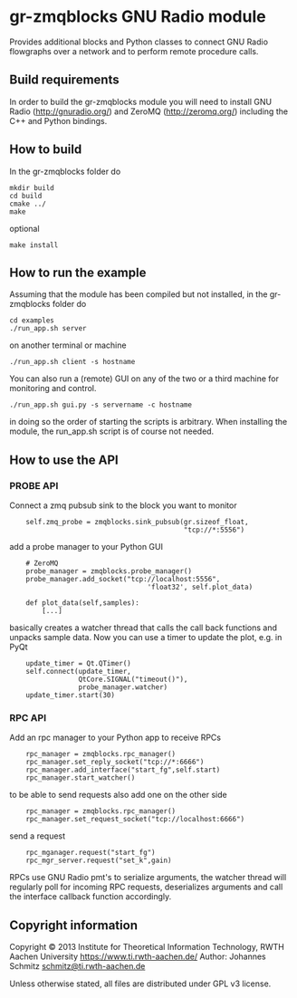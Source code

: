 gr-zmqblocks GNU Radio module
=============================
Provides additional blocks and Python classes to connect GNU Radio flowgraphs
over a network and to perform remote procedure calls.


Build requirements
------------------
In order to build the gr-zmqblocks module you will need to install GNU Radio
(http://gnuradio.org/) and ZeroMQ (http://zeromq.org/) including the C++ and
Python bindings.


How to build
------------
In the gr-zmqblocks folder do

    mkdir build
    cd build
    cmake ../
    make

optional

    make install


How to run the example
----------------------

Assuming that the module has been compiled but not installed, in the
gr-zmqblocks folder do

    cd examples
    ./run_app.sh server

on another terminal or machine

    ./run_app.sh client -s hostname

You can also run a (remote) GUI on any of the two or a third machine for monitoring and control.

    ./run_app.sh gui.py -s servername -c hostname

in doing so the order of starting the scripts is arbitrary. When installing the
module, the run\_app.sh script is of course not needed.


How to use the API
------------------

### PROBE API
Connect a zmq pubsub sink to the block you want to monitor

        self.zmq_probe = zmqblocks.sink_pubsub(gr.sizeof_float,
                                               "tcp://*:5556")

add a probe manager to your Python GUI

        # ZeroMQ
        probe_manager = zmqblocks.probe_manager()
        probe_manager.add_socket("tcp://localhost:5556",
                                      'float32', self.plot_data)

        def plot_data(self,samples):
            [...]

basically creates a watcher thread that calls the call back functions and
unpacks sample data. Now you can use a timer to update the plot, e.g. in PyQt

        update_timer = Qt.QTimer()
        self.connect(update_timer,
                     QtCore.SIGNAL("timeout()"),
                     probe_manager.watcher)
        update_timer.start(30)

### RPC API
Add an rpc manager to your Python app to receive RPCs

        rpc_manager = zmqblocks.rpc_manager()
        rpc_manager.set_reply_socket("tcp://*:6666")
        rpc_manager.add_interface("start_fg",self.start)
        rpc_manager.start_watcher()

to be able to send requests also add one on the other side

        rpc_manager = zmqblocks.rpc_manager()
        rpc_manager.set_request_socket("tcp://localhost:6666")

send a request

        rpc_mganager.request("start_fg")
        rpc_mgr_server.request("set_k",gain)

RPCs use GNU Radio pmt's to serialize arguments, the watcher thread will
regularly poll for incoming RPC requests, deserializes arguments and call the
interface callback function accordingly.


Copyright information
------------------
Copyright © 2013 Institute for Theoretical Information Technology,
                 RWTH Aachen University <https://www.ti.rwth-aachen.de/>
Author: Johannes Schmitz <schmitz@ti.rwth-aachen.de>

Unless otherwise stated, all files are distributed under GPL v3 license.
